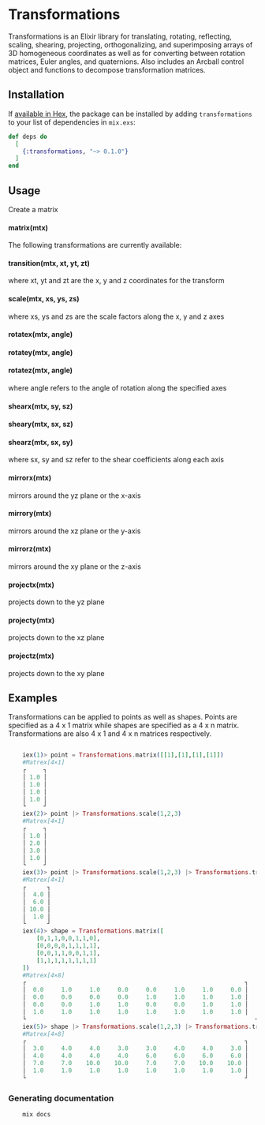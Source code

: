 # Transformations

Transformations is an Elixir library for translating, rotating, reflecting, scaling, shearing, projecting, orthogonalizing, and superimposing arrays of 3D homogeneous coordinates as well as for converting between rotation matrices, Euler angles, and quaternions. Also includes an Arcball control object and functions to decompose transformation matrices.

## Installation

If [available in Hex](https://hex.pm/docs/publish), the package can be installed
by adding `transformations` to your list of dependencies in `mix.exs`:

```elixir
def deps do
  [
    {:transformations, "~> 0.1.0"}
  ]
end
```

## Usage

Create a matrix

#### matrix(mtx)

The following transformations are currently available:

#### transition(mtx, xt, yt, zt)

where xt, yt and zt are the x, y and z coordinates for the transform

#### scale(mtx, xs, ys, zs)

where xs, ys and zs are the scale factors along the x, y and z axes

#### rotatex(mtx, angle)
#### rotatey(mtx, angle)
#### rotatez(mtx, angle)

where angle refers to the angle of rotation along the specified axes

#### shearx(mtx, sy, sz)
#### sheary(mtx, sx, sz)
#### shearz(mtx, sx, sy)

where sx, sy and sz refer to the shear coefficients along each axis

#### mirrorx(mtx)

mirrors around the yz plane or the x-axis

#### mirrory(mtx)

mirrors around the xz plane or the y-axis

#### mirrorz(mtx)

mirrors around the xy plane or the z-axis

#### projectx(mtx)

projects down to the yz plane

#### projecty(mtx)

projects down to the xz plane

#### projectz(mtx)

projects down to the xy plane


## Examples

Transformations can be applied to points as well as shapes. Points are specified as a 4 x 1 matrix while shapes are specified as a 4 x n matrix. Transformations are also 4 x 1 and 4 x n matrices respectively.

```elixir

	iex(1)> point = Transformations.matrix([[1],[1],[1],[1]])
	#Matrex[4×1]
	┌     ┐
	│ 1.0 │
	│ 1.0 │
	│ 1.0 │
	│ 1.0 │
	└     ┘
	iex(2)> point |> Transformations.scale(1,2,3)
	#Matrex[4×1]
	┌     ┐
	│ 1.0 │
	│ 2.0 │
	│ 3.0 │
	│ 1.0 │
	└     ┘
	iex(3)> point |> Transformations.scale(1,2,3) |> Transformations.transition(3,4,7)
	#Matrex[4×1]
	┌      ┐
	│  4.0 │
	│  6.0 │
	│ 10.0 │
	│  1.0 │
	└      ┘
	iex(4)> shape = Transformations.matrix([
		[0,1,1,0,0,1,1,0],
		[0,0,0,0,1,1,1,1],
		[0,0,1,1,0,0,1,1],
		[1,1,1,1,1,1,1,1]
	])
	#Matrex[4×8]
	┌                                                              ┐
	│  0.0     1.0     1.0     0.0     0.0     1.0     1.0     0.0 │
	│  0.0     0.0     0.0     0.0     1.0     1.0     1.0     1.0 │
	│  0.0     0.0     1.0     1.0     0.0     0.0     1.0     1.0 │
	│  1.0     1.0     1.0     1.0     1.0     1.0     1.0     1.0 │
	└                                                                 ┘
	iex(5)> shape |> Transformations.scale(1,2,3) |> Transformations.transition(3,4,7)            
	#Matrex[4×8]         
	┌                                                              ┐
	│  3.0     4.0     4.0     3.0     3.0     4.0     4.0     3.0 │
	│  4.0     4.0     4.0     4.0     6.0     6.0     6.0     6.0 │
	│  7.0     7.0    10.0    10.0     7.0     7.0    10.0    10.0 │
	│  1.0     1.0     1.0     1.0     1.0     1.0     1.0     1.0 │
	└                                                              ┘

```

### Generating documentation

```elixir
	mix docs
```